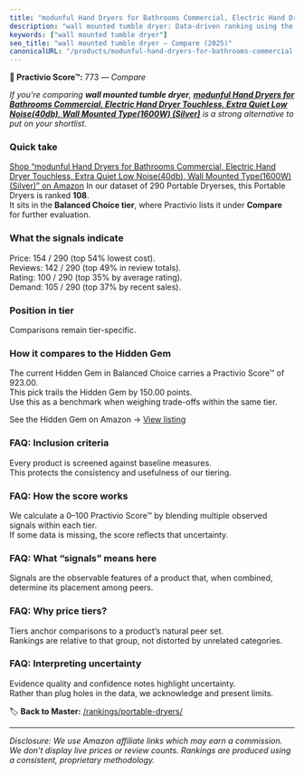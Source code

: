 ```yaml
---
title: "modunful Hand Dryers for Bathrooms Commercial, Electric Hand Dryer Touchless, Extra Quiet Low Noise(40db), Wall Mounted Type(1600W) (Silver)"
description: "wall mounted tumble dryer: Data-driven ranking using the Practivio Score™. Positioned by quality, value, demand, findability, momentum."
keywords: ["wall mounted tumble dryer"]
seo_title: "wall mounted tumble dryer — Compare (2025)"
canonicalURL: "/products/modunful-hand-dryers-for-bathrooms-commercial-electric-hand-dryer-touchless-extra-quiet-low-noise40db-wall-mounted-type1600w-silver-B0C6K94XZW/"
---
```


**🛒 Practivio Score™:** 773 — _Compare_


*If you're comparing **wall mounted tumble dryer**, **[modunful Hand Dryers for Bathrooms Commercial, Electric Hand Dryer Touchless, Extra Quiet Low Noise(40db), Wall Mounted Type(1600W) (Silver)](https://www.amazon.com/dp/B0C6K94XZW?tag=practivio-20)** is a strong alternative to put on your shortlist.*
### Quick take
[Shop “modunful Hand Dryers for Bathrooms Commercial, Electric Hand Dryer Touchless, Extra Quiet Low Noise(40db), Wall Mounted Type(1600W) (Silver)” on Amazon](https://www.amazon.com/dp/B0C6K94XZW?tag=practivio-20)
In our dataset of 290 Portable Dryerses, this Portable Dryers is ranked **108**.  
It sits in the **Balanced Choice tier**, where Practivio lists it under **Compare** for further evaluation.

### What the signals indicate
Price: 154 / 290 (top 54% lowest cost).  
Reviews: 142 / 290 (top 49% in review totals).  
Rating: 100 / 290 (top 35% by average rating).  
Demand: 105 / 290 (top 37% by recent sales).

### Position in tier
Comparisons remain tier-specific.

### How it compares to the Hidden Gem
The current Hidden Gem in Balanced Choice carries a Practivio Score™ of 923.00.  
This pick trails the Hidden Gem by 150.00 points.  
Use this as a benchmark when weighing trade-offs within the same tier.  

See the Hidden Gem on Amazon → [View listing](https://www.amazon.com/dp/B00Q4X2FSM?tag=practivio-20)

### FAQ: Inclusion criteria
Every product is screened against baseline measures.  
This protects the consistency and usefulness of our tiering.

### FAQ: How the score works
We calculate a 0–100 Practivio Score™ by blending multiple observed signals within each tier.  
If some data is missing, the score reflects that uncertainty.

### FAQ: What “signals” means here
Signals are the observable features of a product that, when combined, determine its placement among peers.

### FAQ: Why price tiers?
Tiers anchor comparisons to a product’s natural peer set.  
Rankings are relative to that group, not distorted by unrelated categories.

### FAQ: Interpreting uncertainty
Evidence quality and confidence notes highlight uncertainty.  
Rather than plug holes in the data, we acknowledge and present limits.

<!-- Missing template for Compare/CompareWithinPriceClass -->


🏷️ **Back to Master:** [/rankings/portable-dryers/](/rankings/portable-dryers/)

---
_Disclosure: We use Amazon affiliate links which may earn a commission. We don’t display live prices or review counts. Rankings are produced using a consistent, proprietary methodology._
